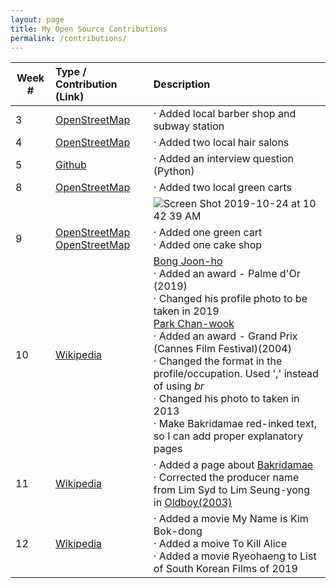 ```yaml
---
layout: page
title: My Open Source Contributions
permalink: /contributions/
---
```


<!--
Type of the contribution should be "Wikipedia edit", "OpenStreet Map feature", "Project Documentation", "Project Code", "Blog Edit", etc.

The description should include a brief summary of what you did.

Replace the first row below with your contribution.

-->





| Week # | Type / Contribution (Link) | Description |
|---|:---|:---|
| 3 | [OpenStreetMap](https://www.openstreetmap.org/changeset/74404500) | · Added local barber shop and subway station |
| 4 | [OpenStreetMap](https://www.openstreetmap.org/changeset/74786743#map=19/40.77031/-73.95781) | · Added two local hair salons |
| 5 | [Github](https://github.com/adityaarakeri/Interview-solved/pull/7) | · Added an interview question (Python) |
| 8 | [OpenStreetMap](https://www.openstreetmap.org/edit#map=19/40.77301/-73.95819) | · Added two local green carts |
| | | ![Screen Shot 2019-10-24 at 10 42 39 AM](https://user-images.githubusercontent.com/30683150/67496938-32fe0880-f64b-11e9-97ce-3bea4c494479.png) |
| 9 | [OpenStreetMap](https://www.openstreetmap.org/node/6918676615#map=19/40.77794/-73.95147)<br> [OpenStreetMap](https://www.openstreetmap.org/changeset/76248010) | · Added one green cart<br> · Added one cake shop |
| 10 | [Wikipedia](https://en.wikipedia.org/wiki/Special:Contributions/Nancydocode) | [Bong Joon-ho](https://en.wikipedia.org/wiki/Bong_Joon-ho)<br> · Added an award - Palme d'Or (2019) <br> · Changed his profile photo to be taken in 2019 <br> [Park Chan-wook](https://en.wikipedia.org/wiki/Park_Chan-wook) <br> · Added an award - Grand Prix (Cannes Film Festival)(2004) <br> · Changed the format in the profile/occupation. Used ',' instead of using _br_ <br> · Changed his photo to taken in 2013 <br> · Make Bakridamae red-inked text, so I can add proper explanatory pages |
| 11 | [Wikipedia](https://en.wikipedia.org/wiki/Special:Contributions/Nancydocode) | · Added a page about [Bakridamae](https://en.wikipedia.org/wiki/Bakridamae) <br> · Corrected the producer name from Lim Syd to Lim Seung-yong in [Oldboy(2003)](https://en.wikipedia.org/wiki/Oldboy_(2003_film)) |
| 12 | [Wikipedia](https://en.wikipedia.org/wiki/Special:Contributions/Nancydocode) | · Added a movie My Name is Kim Bok-dong <br> · Added a moive To Kill Alice <br> · Added a movie Ryeohaeng to List of South Korean Films of 2019 |
